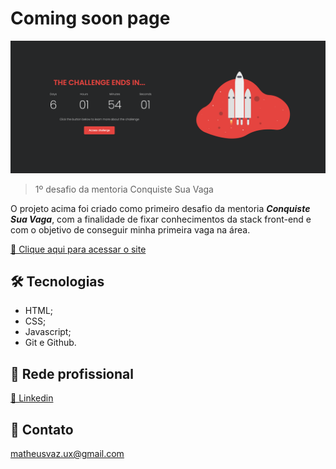 # Coming soon page

![preview](/./github/preview.png)

> 1º desafio da mentoria Conquiste Sua Vaga

O projeto acima foi criado como primeiro desafio da mentoria **_Conquiste Sua Vaga_**, com a finalidade de fixar conhecimentos da stack front-end e com o objetivo de conseguir minha primeira vaga na área.

[🔗 Clique aqui para acessar o site](https://matheusvaz-dev.github.io/Coming-soon/)

## 🛠️ Tecnologias

- HTML;
- CSS;
- Javascript;
- Git e Github.

## 💼 Rede profissional

[🔗 Linkedin](https://www.linkedin.com/in/matheuxdesigner/)

## 📧 Contato

matheusvaz.ux@gmail.com
